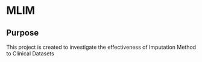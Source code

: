 # MLIM

## Purpose
This project is created to investigate the effectiveness of Imputation Method
 to Clinical Datasets


